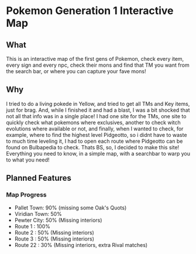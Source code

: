 # Pokemon Generation 1 Interactive Map
 
## What
This is an interactive map of the first gens of Pokemon, check every item, every sign and every npc, check their mons and find that TM you want from the search bar, or where you can capture your fave mons!

## Why
I tried to do a living pokede in Yellow, and tried to get all TMs and Key items, just for brag. And, while I finished it and had a blast, I was a bit shocked that not all that info was in a single place! I had one site for the TMs, one site to quickly check what pokemons where exclusives, another to check witch evolutions where available or not, and finally, when I wanted to check, for example, where to find the highest level Pidgeotto, so i didnt have to waste to much time leveling it, I had to open each route where Pidgeotto can be found on Bulbapedia to check.
Thats BS, so, I decided to make this site! Everything you need to know, in a simple map, with a searchbar to warp you to what you need!

## Planned Features


### Map Progress
* Pallet Town: 90% (missing some Oak's Quots)
* Viridian Town: 50%
* Pewter City: 50% (Missing interiors)
* Route 1 : 100%
* Route 2 : 50% (Missing interiors)
* Route 3 : 50% (Missing interiors)
* Route 22 : 30%  (Missing interiors, extra Rival matches)
